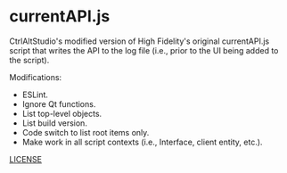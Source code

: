# currentAPI.js

CtrlAltStudio's modified version of High Fidelity's original currentAPI.js script that writes the API to the log file (i.e., 
prior to the UI being added to the script).

Modifications:
- ESLint.
- Ignore Qt functions.
- List top-level objects.
- List build version.
- Code switch to list root items only.
- Make work in all script contexts (i.e., Interface, client entity, etc.).

[LICENSE](LICENSE)
